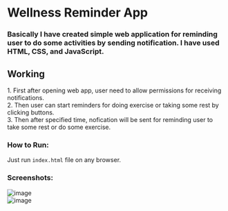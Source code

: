 # Wellness Reminder App

### Basically I have created simple web application for reminding user to do some activities by sending notification. I have used HTML, CSS, and JavaScript.

## Working
<p>
  1. First after opening web app, user need to allow permissions for receiving notifications. <br>
  2. Then user can start reminders for doing exercise or taking some rest by clicking buttons. <br>
  3. Then after specified time, nofication will be sent for reminding user to take some rest or do some exercise. <br>
</p>

### How to Run:
Just run `index.html` file on any browser.

### Screenshots:

![image](https://github.com/vaibhav-dawane/Kratin-Task/assets/137803297/2f24e80d-6416-49b3-873f-b155da47c6bf)
<br>
![image](https://github.com/vaibhav-dawane/Kratin-Task/assets/137803297/4e266a35-e90d-4e83-93d3-1510c04875e5)

